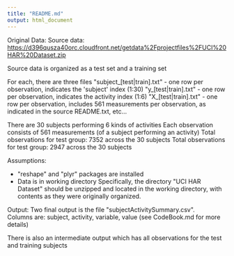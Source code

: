 ```yaml
---
title: "README.md"
output: html_document
---
```



Original Data:
Source data: https://d396qusza40orc.cloudfront.net/getdata%2Fprojectfiles%2FUCI%20HAR%20Dataset.zip

Source data is organized as a test set and a training set

For each, there are three files
 "subject_[test|train].txt"  - one row per observation, indicates the 'subject' index (1:30)
 "y_[test|train].txt"  - one row per observation, indicates the activity index (1:6)
 "X_[test|train].txt"  - one row per observation, includes 561 measurements per observation, as indicated in the source README.txt, etc...

There are 30 subjects performing 6 kinds of activities
Each observation consists of 561 measurements (of a subject performing an activity)
Total observations for test group:  7352 across the 30 subjects
Total observations for test group:  2947 across the 30 subjects


Assumptions: 
* "reshape" and "plyr" packages are installed
* Data is in working directory
Specifically, the directory "UCI HAR Dataset" should be unzipped and located in the working directory, 
with contents as they were originally organized.


Output:
Two final output is the file "subjectActivitySummary.csv".  
Columns are: subject, activity, variable, value (see CodeBook.md for more details)

There is also an intermediate output which has all observations for the test and training subjects
